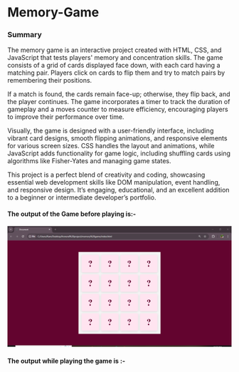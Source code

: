 <h1>
  Memory-Game
</h1>
<h3>
  Summary 
</h3>
<p>
  The memory game is an interactive project created with HTML, CSS, and JavaScript that tests players' memory and concentration skills. The game consists of a grid of cards displayed face down, with each card having a matching pair. Players click on cards to flip them and try to match pairs by remembering their positions.

If a match is found, the cards remain face-up; otherwise, they flip back, and the player continues. The game incorporates a timer to track the duration of gameplay and a moves counter to measure efficiency, encouraging players to improve their performance over time.

Visually, the game is designed with a user-friendly interface, including vibrant card designs, smooth flipping animations, and responsive elements for various screen sizes. CSS handles the layout and animations, while JavaScript adds functionality for game logic, including shuffling cards using algorithms like Fisher-Yates and managing game states.

This project is a perfect blend of creativity and coding, showcasing essential web development skills like DOM manipulation, event handling, and responsive design. It’s engaging, educational, and an excellent addition to a beginner or intermediate developer’s portfolio.
</p>
<h4>
  The output of the Game before playing is:-
</h4>
<img src = "outputbefore.png">
<h4>
  The output while playing the game is :-
</h4>
<img src = "">
<img src = "">
<img src = "">
